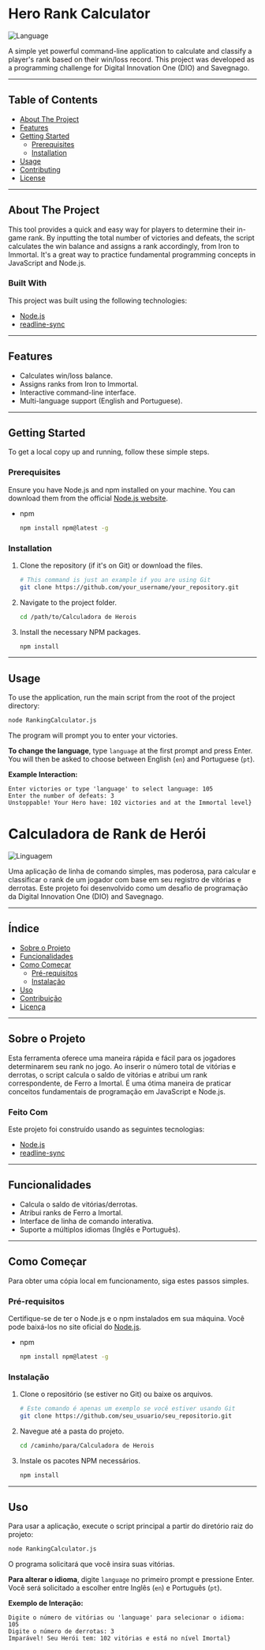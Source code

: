 # Hero Rank Calculator

![Language](https://img.shields.io/badge/Language-JavaScript-yellow?style=for-the-badge)

A simple yet powerful command-line application to calculate and classify a player's rank based on their win/loss record. This project was developed as a programming challenge for Digital Innovation One (DIO) and Savegnago.

---

## Table of Contents

* [About The Project](#about-the-project)
* [Features](#features)
* [Getting Started](#getting-started)
  * [Prerequisites](#prerequisites)
  * [Installation](#installation)
* [Usage](#usage)
* [Contributing](#contributing)
* [License](#license)

---

## About The Project

This tool provides a quick and easy way for players to determine their in-game rank. By inputting the total number of victories and defeats, the script calculates the win balance and assigns a rank accordingly, from Iron to Immortal. It's a great way to practice fundamental programming concepts in JavaScript and Node.js.

### Built With

This project was built using the following technologies:

* [Node.js](https://nodejs.org/)
* [readline-sync](https://www.npmjs.com/package/readline-sync)

---

## Features

- Calculates win/loss balance.
- Assigns ranks from Iron to Immortal.
- Interactive command-line interface.
- Multi-language support (English and Portuguese).

---

## Getting Started

To get a local copy up and running, follow these simple steps.

### Prerequisites

Ensure you have Node.js and npm installed on your machine. You can download them from the official [Node.js website](https://nodejs.org/).

* npm
  ```sh
  npm install npm@latest -g
  ```

### Installation

1. Clone the repository (if it's on Git) or download the files.
   ```sh
   # This command is just an example if you are using Git
   git clone https://github.com/your_username/your_repository.git
   ```
2. Navigate to the project folder.
   ```sh
   cd /path/to/Calculadora de Herois
   ```
3. Install the necessary NPM packages.
   ```sh
   npm install
   ```

---

## Usage

To use the application, run the main script from the root of the project directory:

```sh
node RankingCalculator.js
```

The program will prompt you to enter your victories. 

**To change the language**, type `language` at the first prompt and press Enter. You will then be asked to choose between English (`en`) and Portuguese (`pt`).

**Example Interaction:**

```
Enter victories or type 'language' to select language: 105
Enter the number of defeats: 3
Unstoppable! Your Hero have: 102 victories and at the Immortal level}
```

# Calculadora de Rank de Herói

![Linguagem](https://img.shields.io/badge/Linguagem-JavaScript-yellow?style=for-the-badge)

Uma aplicação de linha de comando simples, mas poderosa, para calcular e classificar o rank de um jogador com base em seu registro de vitórias e derrotas. Este projeto foi desenvolvido como um desafio de programação da Digital Innovation One (DIO) and Savegnago.

---

## Índice

* [Sobre o Projeto](#sobre-o-projeto-pt)
* [Funcionalidades](#funcionalidades-pt)
* [Como Começar](#como-começar-pt)
  * [Pré-requisitos](#pré-requisitos-pt)
  * [Instalação](#instalação-pt)
* [Uso](#uso-pt)
* [Contribuição](#contribuição-pt)
* [Licença](#licença-pt)

---

<a name="sobre-o-projeto-pt"></a>
## Sobre o Projeto

Esta ferramenta oferece uma maneira rápida e fácil para os jogadores determinarem seu rank no jogo. Ao inserir o número total de vitórias e derrotas, o script calcula o saldo de vitórias e atribui um rank correspondente, de Ferro a Imortal. É uma ótima maneira de praticar conceitos fundamentais de programação em JavaScript e Node.js.

### Feito Com

Este projeto foi construído usando as seguintes tecnologias:

* [Node.js](https://nodejs.org/)
* [readline-sync](https://www.npmjs.com/package/readline-sync)

---

<a name="funcionalidades-pt"></a>
## Funcionalidades

- Calcula o saldo de vitórias/derrotas.
- Atribui ranks de Ferro a Imortal.
- Interface de linha de comando interativa.
- Suporte a múltiplos idiomas (Inglês e Português).

---

<a name="como-começar-pt"></a>
## Como Começar

Para obter uma cópia local em funcionamento, siga estes passos simples.

<a name="pré-requisitos-pt"></a>
### Pré-requisitos

Certifique-se de ter o Node.js e o npm instalados em sua máquina. Você pode baixá-los no site oficial do [Node.js](https://nodejs.org/).

* npm
  ```sh
  npm install npm@latest -g
  ```

<a name="instalação-pt"></a>
### Instalação

1. Clone o repositório (se estiver no Git) ou baixe os arquivos.
   ```sh
   # Este comando é apenas um exemplo se você estiver usando Git
   git clone https://github.com/seu_usuario/seu_repositorio.git
   ```
2. Navegue até a pasta do projeto.
   ```sh
   cd /caminho/para/Calculadora de Herois
   ```
3. Instale os pacotes NPM necessários.
   ```sh
   npm install
   ```

---

<a name="uso-pt"></a>
## Uso

Para usar a aplicação, execute o script principal a partir do diretório raiz do projeto:

```sh
node RankingCalculator.js
```

O programa solicitará que você insira suas vitórias.

**Para alterar o idioma**, digite `language` no primeiro prompt e pressione Enter. Você será solicitado a escolher entre Inglês (`en`) e Português (`pt`).

**Exemplo de Interação:**

```
Digite o número de vitórias ou 'language' para selecionar o idioma: 105
Digite o número de derrotas: 3
Imparável! Seu Herói tem: 102 vitórias e está no nível Imortal}
```
